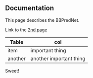 ## Documentation

This page describes the BBPredNet.

Link to the [2nd page]([test.md])

Table | col
------| ---
item  | important thing
another | another important thing

Sweet!

